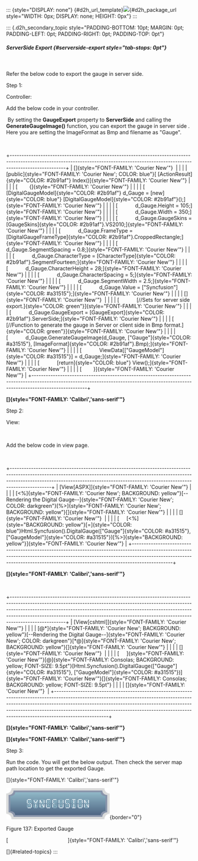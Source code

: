 ::: {style="DISPLAY: none"}
[](ms-xhelp:///?Id=d2h_url_template){#d2h_url_template}![](!package_url!){#d2h_package_url style="WIDTH: 0px; DISPLAY: none; HEIGHT: 0px"}
:::

::: {.d2h_secondary_topic style="PADDING-BOTTOM: 10pt; MARGIN: 0pt; PADDING-LEFT: 0pt; PADDING-RIGHT: 0pt; PADDING-TOP: 0pt"}
##### ServerSide Export {#serverside-export style="tab-stops: 0pt"}

 

Refer the below code to export the gauge in server side.

Step 1:

Controller:

Add the below code in your controller.

 By setting the **GaugeExport** property to **ServerSide** and calling the **GenerateGaugeImage()** function, you can export the gauge in server side . Here you are setting the ImageFormat as Bmp and filename as "Gauge".

 

+-----------------------------------------------------------------------------------------------------------------------------------------------------------------------------------+
| []{style="FONT-FAMILY: 'Courier New'"}                                                                                                                                            |
|                                                                                                                                                                                   |
| [public]{style="FONT-FAMILY: 'Courier New'; COLOR: blue"}[ [ActionResult]{style="COLOR: #2b91af"} Index()]{style="FONT-FAMILY: 'Courier New'"}                                    |
|                                                                                                                                                                                   |
| [        {]{style="FONT-FAMILY: 'Courier New'"}                                                                                                                                   |
|                                                                                                                                                                                   |
| [            [DigitalGaugeModel]{style="COLOR: #2b91af"} d_Gauge = [new]{style="COLOR: blue"} [DigitalGaugeModel]{style="COLOR: #2b91af"}();]{style="FONT-FAMILY: 'Courier New'"} |
|                                                                                                                                                                                   |
| [            d_Gauge.Height = 105;]{style="FONT-FAMILY: 'Courier New'"}                                                                                                           |
|                                                                                                                                                                                   |
| [            d_Gauge.Width = 350;]{style="FONT-FAMILY: 'Courier New'"}                                                                                                            |
|                                                                                                                                                                                   |
| [            d_Gauge.GaugeSkins = [GaugeSkins]{style="COLOR: #2b91af"}.VS2010;]{style="FONT-FAMILY: 'Courier New'"}                                                               |
|                                                                                                                                                                                   |
| [            d_Gauge.FrameType = [DigitalGaugeFrameType]{style="COLOR: #2b91af"}.CroppedRectangle;]{style="FONT-FAMILY: 'Courier New'"}                                           |
|                                                                                                                                                                                   |
| [            d_Gauge.SegmentSpacing = 0.8;]{style="FONT-FAMILY: 'Courier New'"}                                                                                                   |
|                                                                                                                                                                                   |
| [            d_Gauge.CharacterType = [CharacterType]{style="COLOR: #2b91af"}.SegmentFourteen;]{style="FONT-FAMILY: 'Courier New'"}                                                |
|                                                                                                                                                                                   |
| [            d_Gauge.CharacterHeight = 28;]{style="FONT-FAMILY: 'Courier New'"}                                                                                                   |
|                                                                                                                                                                                   |
| [            d_Gauge.CharacterSpacing = 5;]{style="FONT-FAMILY: 'Courier New'"}                                                                                                   |
|                                                                                                                                                                                   |
| [            d_Gauge.SegmentWidth = 2.5;]{style="FONT-FAMILY: 'Courier New'"}                                                                                                     |
|                                                                                                                                                                                   |
| [            d_Gauge.Value = [\"Syncfusion\"]{style="COLOR: #a31515"};]{style="FONT-FAMILY: 'Courier New'"}                                                                       |
|                                                                                                                                                                                   |
| []{style="FONT-FAMILY: 'Courier New'"}                                                                                                                                            |
|                                                                                                                                                                                   |
| [            [//Sets for server side export.]{style="COLOR: green"}]{style="FONT-FAMILY: 'Courier New'"}                                                                          |
|                                                                                                                                                                                   |
| [            d_Gauge.GaugeExport = [GaugeExport]{style="COLOR: #2b91af"}.ServerSide;]{style="FONT-FAMILY: 'Courier New'"}                                                         |
|                                                                                                                                                                                   |
| [            [//Function to generate the gauge in Server or client side in Bmp format.]{style="COLOR: green"}]{style="FONT-FAMILY: 'Courier New'"}                                |
|                                                                                                                                                                                   |
| [            d_Gauge.GenerateGaugeImage(d_Gauge, [\"Gauge\"]{style="COLOR: #a31515"}, [ImageFormat]{style="COLOR: #2b91af"}.Bmp);]{style="FONT-FAMILY: 'Courier New'"}            |
|                                                                                                                                                                                   |
| [            ViewData\[[\"GaugeModel\"]{style="COLOR: #a31515"}\] = d_Gauge;]{style="FONT-FAMILY: 'Courier New'"}                                                                 |
|                                                                                                                                                                                   |
| [            [return]{style="COLOR: blue"} View();]{style="FONT-FAMILY: 'Courier New'"}                                                                                           |
|                                                                                                                                                                                   |
| [        }]{style="FONT-FAMILY: 'Courier New'"}                                                                                                                                   |
+-----------------------------------------------------------------------------------------------------------------------------------------------------------------------------------+

**[]{style="FONT-FAMILY: 'Calibri','sans-serif'"}** 

Step 2:

View:

 

Add the below code in view page.

 

+-----------------------------------------------------------------------------------------------------------------------------------------------------------------------------------------------------------------------------------------------------------+
| [View\[ASPX\]]{style="FONT-FAMILY: 'Courier New'"}                                                                                                                                                                                                        |
|                                                                                                                                                                                                                                                           |
| [\<%]{style="FONT-FAMILY: 'Courier New'; BACKGROUND: yellow"}[\--Rendering the Digital Gauge\--]{style="FONT-FAMILY: 'Courier New'; COLOR: darkgreen"}[%\>]{style="FONT-FAMILY: 'Courier New'; BACKGROUND: yellow"}[]{style="FONT-FAMILY: 'Courier New'"} |
|                                                                                                                                                                                                                                                           |
| []{style="FONT-FAMILY: 'Courier New'"}                                                                                                                                                                                                                    |
|                                                                                                                                                                                                                                                           |
| [     [\<%]{style="BACKGROUND: yellow"}[=]{style="COLOR: blue"}Html.Syncfusion().DigitalGauge([\"Gauge\"]{style="COLOR: #a31515"}, [\"GaugeModel\"]{style="COLOR: #a31515"})[%\>]{style="BACKGROUND: yellow"}]{style="FONT-FAMILY: 'Courier New'"}        |
+-----------------------------------------------------------------------------------------------------------------------------------------------------------------------------------------------------------------------------------------------------------+

**[]{style="FONT-FAMILY: 'Calibri','sans-serif'"}** 

 

+-----------------------------------------------------------------------------------------------------------------------------------------------------------------------------------------------------------------------------------------------------------------------------------------------------------------------------------------------+
| [View\[cshtml\]]{style="FONT-FAMILY: 'Courier New'"}                                                                                                                                                                                                                                                                                          |
|                                                                                                                                                                                                                                                                                                                                               |
| [@\*]{style="FONT-FAMILY: 'Courier New'; BACKGROUND: yellow"}[\--Rendering the Digital Gauge\--]{style="FONT-FAMILY: 'Courier New'; COLOR: darkgreen"}[\*@]{style="FONT-FAMILY: 'Courier New'; BACKGROUND: yellow"}[]{style="FONT-FAMILY: 'Courier New'"}                                                                                     |
|                                                                                                                                                                                                                                                                                                                                               |
| []{style="FONT-FAMILY: 'Courier New'"}                                                                                                                                                                                                                                                                                                        |
|                                                                                                                                                                                                                                                                                                                                               |
| [     ]{style="FONT-FAMILY: 'Courier New'"}[@]{style="FONT-FAMILY: Consolas; BACKGROUND: yellow; FONT-SIZE: 9.5pt"}[Html.Syncfusion().DigitalGauge([\"Gauge\"]{style="COLOR: #a31515"}, [\"GaugeModel\"]{style="COLOR: #a31515"})]{style="FONT-FAMILY: 'Courier New'"}[]{style="FONT-FAMILY: Consolas; BACKGROUND: yellow; FONT-SIZE: 9.5pt"} |
|                                                                                                                                                                                                                                                                                                                                               |
| []{style="FONT-FAMILY: 'Courier New'"}                                                                                                                                                                                                                                                                                                        |
+-----------------------------------------------------------------------------------------------------------------------------------------------------------------------------------------------------------------------------------------------------------------------------------------------------------------------------------------------+

**[]{style="FONT-FAMILY: 'Calibri','sans-serif'"}** 

**[]{style="FONT-FAMILY: 'Calibri','sans-serif'"}** 

Step 3:

Run the code. You will get the below output. Then check the server map path location to get the exported Gauge.

[]{style="FONT-FAMILY: 'Calibri','sans-serif'"} 

![Description: C:\\Users\\krishnarajd\\Desktop\\dig_exp.png](ImagesExt/image57_115.png){border="0"}

Figure 137: Exported Gauge

[                                         ]{style="FONT-FAMILY: 'Calibri','sans-serif'"}

[]{#related-topics}
:::
